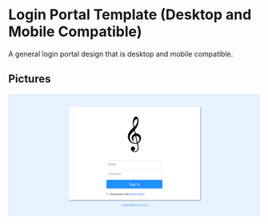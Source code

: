 # Login Portal Template (Desktop and Mobile Compatible)
A general login portal design that is desktop and mobile compatible.  

## Pictures

![WebPageImage1](https://github.com/MyNameIsAditya/LoginPortalTemplate/blob/master/readme_images/exampleImage.png)
